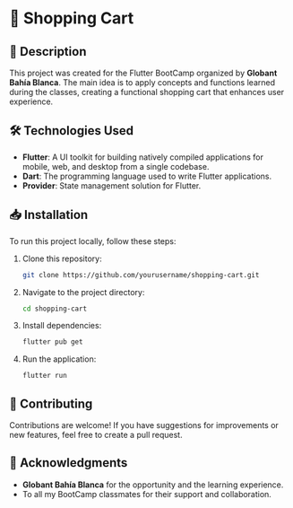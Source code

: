 # 🛒 Shopping Cart

## 📜 Description

This project was created for the Flutter BootCamp organized by **Globant Bahía Blanca**. The main idea is to apply concepts and functions learned during the classes, creating a functional shopping cart that enhances user experience.

## 🛠️ Technologies Used

- **Flutter**: A UI toolkit for building natively compiled applications for mobile, web, and desktop from a single codebase.
- **Dart**: The programming language used to write Flutter applications.
- **Provider**: State management solution for Flutter.

## 📥 Installation

To run this project locally, follow these steps:

1. Clone this repository:
   ```bash
   git clone https://github.com/yourusername/shopping-cart.git
   ```
2. Navigate to the project directory:
   ```bash
   cd shopping-cart
   ```
3. Install dependencies:
    ```bash
    flutter pub get
    ```
4. Run the application:
    ```bash
    flutter run
    ```

## 👐 Contributing
Contributions are welcome! If you have suggestions for improvements or new features, feel free to create a pull request.

## 🤝 Acknowledgments

- **Globant Bahía Blanca** for the opportunity and the learning experience.
- To all my BootCamp classmates for their support and collaboration.
